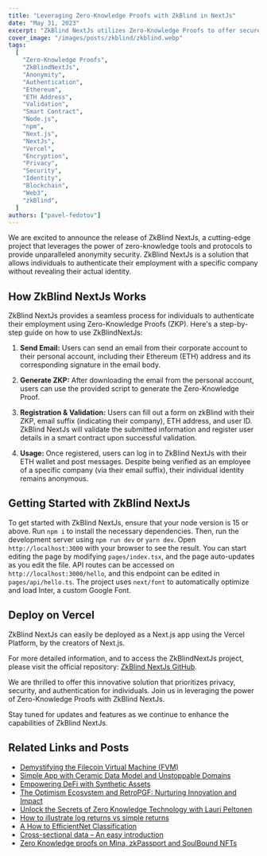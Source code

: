 ```yaml
---
title: "Leveraging Zero-Knowledge Proofs with ZkBlind in NextJs"
date: "May 31, 2023"
excerpt: "ZkBlind NextJs utilizes Zero-Knowledge Proofs to offer secure and anonymous authentication for individuals without compromising their real identity."
cover_image: "/images/posts/zkblind/zkblind.webp"
tags:
  [
    "Zero-Knowledge Proofs",
    "ZkBlindNextJs",
    "Anonymity",
    "Authentication",
    "Ethereum",
    "ETH Address",
    "Validation",
    "Smart Contract",
    "Node.js",
    "npm",
    "Next.js",
    "NextJs",
    "Vercel",
    "Encryption",
    "Privacy",
    "Security",
    "Identity",
    "Blockchain",
    "Web3",
    "zkBlind",
  ]
authors: ["pavel-fedotov"]
---
```


We are excited to announce the release of ZkBlind NextJs, a cutting-edge project that leverages the power of zero-knowledge tools and protocols to provide unparalleled anonymity security. ZkBlind NextJs is a solution that allows individuals to authenticate their employment with a specific company without revealing their actual identity.

## How ZkBlind NextJs Works

ZkBlind NextJs provides a seamless process for individuals to authenticate their employment using Zero-Knowledge Proofs (ZKP). Here's a step-by-step guide on how to use ZkBlindNextJs:

1. **Send Email:** Users can send an email from their corporate account to their personal account, including their Ethereum (ETH) address and its corresponding signature in the email body.

2. **Generate ZKP:** After downloading the email from the personal account, users can use the provided script to generate the Zero-Knowledge Proof.

3. **Registration & Validation:** Users can fill out a form on zkBlind with their ZKP, email suffix (indicating their company), ETH address, and user ID. ZkBlind NextJs will validate the submitted information and register user details in a smart contract upon successful validation.

4. **Usage:** Once registered, users can log in to ZkBlind NextJs with their ETH wallet and post messages. Despite being verified as an employee of a specific company (via their email suffix), their individual identity remains anonymous.

## Getting Started with ZkBlind NextJs

To get started with ZkBlind NextJs, ensure that your node version is 15 or above. Run `npm i` to install the necessary dependencies. Then, run the development server using `npm run dev` or `yarn dev`. Open `http://localhost:3000` with your browser to see the result. You can start editing the page by modifying `pages/index.tsx`, and the page auto-updates as you edit the file. API routes can be accessed on `http://localhost:3000/hello`, and this endpoint can be edited in `pages/api/hello.ts`. The project uses `next/font` to automatically optimize and load Inter, a custom Google Font.

## Deploy on Vercel

ZkBlind NextJs can easily be deployed as a Next.js app using the Vercel Platform, by the creators of Next.js.

For more detailed information, and to access the ZkBlindNextJs project, please visit the official repository: [ZkBlind NextJs GitHub](https://github.com/ZkBlind/ZkBlindNextJs).

We are thrilled to offer this innovative solution that prioritizes privacy, security, and authentication for individuals. Join us in leveraging the power of Zero-Knowledge Proofs with ZkBlind NextJs.

Stay tuned for updates and features as we continue to enhance the capabilities of ZkBlind NextJs.

## Related Links and Posts

- [Demystifying the Filecoin Virtual Machine (FVM)](https://dspyt.com/Filecoin-architecture)
- [Simple App with Ceramic Data Model and Unstoppable Domains](https://dspyt.com/simple-app-with-ceramic-data-model-and-unstoppable-domains)
- [Empowering DeFi with Synthetic Assets](https://dspyt.com/synthetix-unleashing-the-power)
- [The Optimism Ecosystem and RetroPGF: Nurturing Innovation and Impact](https://dspyt.com/optimism-ecosystem-and-retro-pgf)
- [Unlock the Secrets of Zero Knowledge Technology with Lauri Peltonen](https://dspyt.com/zero-knowledge-technology)
- [How to illustrate log returns vs simple returns](https://dspyt.com/simple-returns-log-return-and-volatility-simple-introduction)
- [A How to EfficientNet Classification](https://dspyt.com/efficientnet-classification)
- [Cross-sectional data – An easy introduction](https://dspyt.com/cross-sectional-data-an-easy-introduction)
- [Zero Knowledge proofs on Mina, zkPassport and SoulBound NFTs](https://dspyt.com/Zero-Knowledge-proofs-on-Mina-zkPassport)
